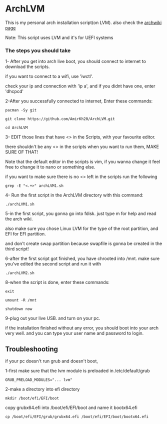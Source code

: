 # ArchLVM
This is my personal arch installation script(on LVM). also check the [archwiki page](https://wiki.archlinux.org/title/Install_Arch_Linux_on_LVM)

Note: This script uses LVM and it's for UEFI systems

### The steps you should take

1- After you get into arch live boot, you should connect to internet to download the scripts.

if you want to connect to a wifi, use 'iwctl'.

check your ip and connection with 'ip a', and if you didnt have one, enter 'dhcpcd'


2-After you successfully connected to internet, Enter these commands:

	pacman -Sy git

	git clone https://github.com/AmirKh20/ArchLVM.git

	cd ArchLVM


3- EDIT those lines that have <> in the Scripts, with your favourite editor.

   there shouldn't be any <> in the scripts when you want to run them, MAKE SURE OF THAT!

Note that the default editor in the scripts is vim, if you wanna change it feel free to change it to nano or something else.

if you want to make sure there is no <> left in the scripts run the following

    grep -E "<.+>" archLVM1.sh

4- Run the first script in the ArchLVM directory with this command:

	./archLVM1.sh

5-in the first script, you gonna go into fdisk. just type m for help and read the arch wiki.

also make sure you chose Linux LVM for the type of the root partition, and EFI for EFI partition.

and don't create swap partition because swapfile is gonna be created in the third script!

6-after the first script got finished, you have chrooted into /mnt. make sure you've edited the second script and run it with

	./archLVM2.sh

8-when the script is done, enter these commands:

	exit

	umount -R /mnt

	shutdown now
9-plug out your live USB. and turn on your pc.

if the installation finished without any error, you should boot into your arch very well. and you can type your user name and password to login.

## Troubleshooting

if your pc doesn't run grub and doesn't boot,

1-first make sure that the lvm module is preloaded
in /etc/default/grub

	GRUB_PRELOAD_MODULES="... lvm"

2-make a directory into efi directory

    mkdir /boot/efi/EFI/boot

copy grubx64.efi into /boot/efi/EFI/boot and name it bootx64.efi


   	cp /boot/efi/EFI/grub/grubx64.efi /boot/efi/EFI/boot/bootx64.efi


